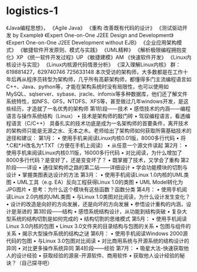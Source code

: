 # logistics-1
《Java编程思想》，
《Agile Java》
《重构 改善既有代码的设计》
《测试驱动开发 by Example》
《Expert One-on-One J2EE Design and Development》
《Expert One-on-One J2EE Development without EJB》
《企业应用架构模式》
《敏捷软件开发原则、模式与实践》
《UML精粹》
《解析极限编程拥抱变化》XP
《统一软件开发过程》UP
《敏捷建模》AM
《快速软件开发》
《Linux内核设计与实现》
《Linux内核源代码情景分析》
《深入理解Linux内核》
群：619881427，629740746 725633148
本次受访的架构师，大多数都是在工作十年后再从程序员转型为架构师，几乎所有高薪架构师，都懂得多门主流编程语言如C++、Java、python等，才能在架构系统时没有局限性，也可以使用如MySQL、sqlserver、sybase、jracle、infomix等多种数据库，他们还了解文件系统特性，如NFS、GFS，NTDFS、XFS等，甚至做过几年windows开发，是这些经历，才造就了一名优秀的架构师
第1阶段——技术
•	感悟技术的内涵——编程语言与操作系统结构（Linux）
•	技术是架构师的敲门砖
•	驾驭编程语言，看透编程语言（C/C++）
    具备扎实的技术功底是成为一名架构师的首要条件，离开技术的架构师只能是无源之水、无本之木。老师给出了架构师如何获取所需基础技术的途径和建议：
    第1月：
•	使用手机来阅读Linux内核0.01版，8000多行代码
•	将*.C和*.H改名为*.TXT（方便在手机上阅读）
•	从任意一个源文件读起
    第2月：
•	使用手机来阅读Linux内核0.11版，16000多行代码
•	对比阅读，为什么增加了8000多行代码？是变好了，还是变变坏了？
•	既掌握了技术，又学会了重构
第2阶段——详设
•	通往架构师之路的第二站——详细设计
•	学会功能模块的切割与设计
•	掌握类图表达设计的方法
    第3月：
•	使用手机阅读Linux 1.0内核的UML类图
•	UML工具（e.g. EA）反向工程获得Linux 1.0的类图
•	UML Model转化为JPG图片
•	思考：为什么这个模块有这些函数？函数分类
    第4月：
•	使用手机阅读Linux 2.0内核的UML类图
•	与Linux 1.0类图对比阅读，为什么设计发生变化？
•	设计的改造是向好的方向发展，还是向坏的方向发展
•	参悟设计重构的内涵，设计是渐进的
第3阶段——结构
•	感悟系统结构设计，从功能到结构突破
•	复杂大型系统的结构切割是如何完成的
•	结构切割的思维模式
     第5月：
•	使用手机阅读Linux 3.0内核的包图
•	Linux 3.0文件夹的目录结构与包图的关系
•	包图与组件的关系
•	揭示大型操作系统的结构之谜
    第6月：
•	使用手机阅读Windows 2000源代码的包图
•	与Linux 3.0包图对比阅读
•	对比商用系统与开源系统的结构设计的异同
•	对比更多操作系统异同
第4阶段——经验
    第7月：
•	吸星大法-快速获取他人的设计经验
•	获取经验的源泉-开源软件、商用软件
•	获取他人设计经验的秘诀？（自己探寻吧）

